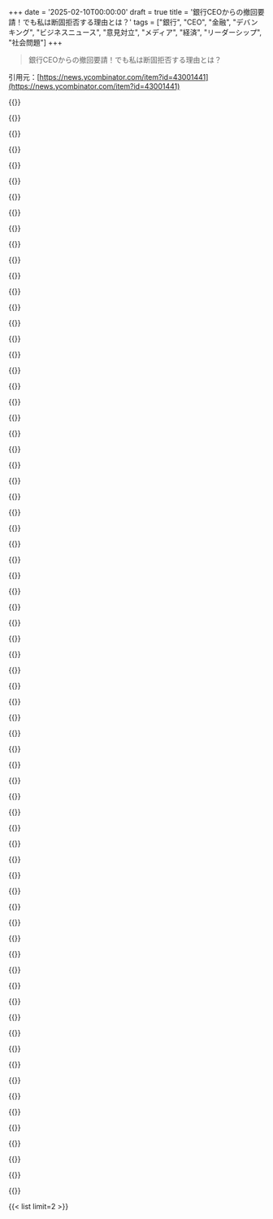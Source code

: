 +++
date = '2025-02-10T00:00:00'
draft = true
title = '銀行CEOからの撤回要請！でも私は断固拒否する理由とは？'
tags = ["銀行", "CEO", "金融", "デバンキング", "ビジネスニュース", "意見対立", "メディア", "経済", "リーダーシップ", "社会問題"]
+++

> 銀行CEOからの撤回要請！でも私は断固拒否する理由とは？

引用元：[https://news.ycombinator.com/item?id=43001441](https://news.ycombinator.com/item?id=43001441)

{{<matomeQuote body="あー、Anchorage Digitalとその前の銀行との関係や、40以上の見込みのある銀行については具体的な知識はないけど、話し合いの共通点から説明することにするわ。まじで、そのバURNはすごかったな。" userName="andrewflnr" createdAt="2025-02-10T19:54:48" color="">}}

{{<matomeQuote body="なんかクレイジーなダンスしたくなるわ。" userName="NotYourLawyer" createdAt="2025-02-11T01:25:54" color="">}}

{{<matomeQuote body="クレードを監督するなら、少なくとも同じくらい有能な管理者が必要だと思う。こんな特殊な状況になると、銀行のCEOみたいに人が変わることもあるよね。" userName="csours" createdAt="2025-02-10T19:40:26" color="">}}

{{<matomeQuote body="FYI - Anchorage DigitalのCEOだよ。Jamie Dimonのことじゃないから。" userName="gadders" createdAt="2025-02-10T18:10:22" color="">}}

{{<matomeQuote body="Anchorage DigitalのCEO、Nathan McCauleyは、アメリカでのデバンキングの影響を調査するために米国上院銀行委員会の前に出てたんだ。だから、Jamie Dimonのことじゃないけど、この撤回要求は無視できないよ。" userName="CaliforniaKarl" createdAt="2025-02-10T20:16:20" color="#38d3d3">}}

{{<matomeQuote body="あー、ここにはダビデ対ゴリアテの構図はないのか。Jamieは今、RTOの義務実施で忙しいかもね。" userName="geodel" createdAt="2025-02-10T18:17:36" color="">}}

{{<matomeQuote body="冗長だけど、Patrickの文章は好きだな。この少し冗長なメタ投稿も楽しんでる。" userName="martinky24" createdAt="2025-02-10T18:08:12" color="">}}

{{<matomeQuote body="冗長性には不当なスティグマがあると思う。価値のない冗長性は良くないけど、Patrickのブログは違う。彼は複雑な状況を分かりやすく説明するために冗長になってるから、その分理解が深まると考えてるよ。" userName="bigstrat2003" createdAt="2025-02-10T23:20:03" color="">}}

{{<matomeQuote body="彼が書けば書くほど良い感じ。全部読む価値あるよ。" userName="casenmgreen" createdAt="2025-02-10T18:40:49" color="">}}

{{<matomeQuote body="いやいや。かなりおしゃべりすぎる。いいこともあるけど、長すぎるんだよね。" userName="earnesti" createdAt="2025-02-10T20:23:58" color="">}}

{{<matomeQuote body="もっと要点を絞ってほしい。今、「debanking and debunking」を読んでるけど、Silvergateの話が面白いけど長すぎる。時間がないから、せめて短くまとめてほしい。" userName="kristianp" createdAt="2025-02-10T21:03:04" color="">}}

{{<matomeQuote body="トールキンは読者からたくさんの手紙をもらったそうで、ストーリーの各部分について、誰かにとって特別に素晴らしく、誰かには特別に悪かった。" userName="casenmgreen" createdAt="2025-02-10T22:00:42" color="">}}

{{<matomeQuote body="パトリックの文章にはそれが唯一の問題。後で読むために保存しても、読むのに時間がかかるから結局できない。" userName="HeyLaughingBoy" createdAt="2025-02-10T22:46:03" color="">}}

{{<matomeQuote body="おいおい、そこから彼のワクチンに関するウェブサイトに行って、一朝一夕で朝を無駄にした。" userName="mixmastamyk" createdAt="2025-02-10T23:17:37" color="">}}

{{<matomeQuote body="リベラルなイデオロギーに関して話が行ったり来たりして、なんだろうなって感じ。事実を示してるけど、実際には『まだ起こってないけど、もし起こったらリベラルが原因』みたいに聴こえる。" userName="cyanydeez" createdAt="2025-02-10T22:51:37" color="">}}

{{<matomeQuote body="すごい。ほんとにすごい。書かれたことはよくわからないけど、頼む側と切り刻む側の絶妙な差が驚きだ。銀行のCEOがゴムのナイフを持って、相手は核バズーカを振り回してる感じ。" userName="rekabis" createdAt="2025-02-10T18:17:40" color="#ff33a1">}}

{{<matomeQuote body="記事の最後で、Anchorage Labs/Anchorage Digitalは一般的な意味での‘銀行’ではないって確認されてた。基本的に、彼らは規制された金融業界と接続するための手段だけど、リスクのある活動は許可されてないんだ。" userName="tadfisher" createdAt="2025-02-10T18:46:26" color="">}}

{{<matomeQuote body="Companies Houseに非銀行がたくさんリストされてるのに、あなたの言ってることは正しくないみたいだね。" userName="Y_Y" createdAt="2025-02-10T18:59:40" color="">}}

{{<matomeQuote body="ルールがリンクされてる法律のリストがここにあるよ。" userName="pjc50" createdAt="2025-02-10T22:19:08" color="">}}

{{<matomeQuote body="登録会社名はAnchor Labs, Inc.で、たぶんAnchorage Digitalとしても知られてる。’銀行’は入ってないけど。" userName="renewiltord" createdAt="2025-02-10T19:02:39" color="">}}

{{<matomeQuote body="この二つの会社の話だね。’Anchorage Digital Bank, National Association’が銀行で、’Anchor Labs, Inc.’はややこしいけど元の会社と関係があるみたい。" userName="tadfisher" createdAt="2025-02-10T19:06:23" color="">}}

{{<matomeQuote body="訂正してくれてありがとう。" userName="renewiltord" createdAt="2025-02-10T19:09:38" color="">}}

{{<matomeQuote body="あと、銀行のCEOからの撤回リクエストについてだけど、ツイートが見えなくなることもあるんだね。" userName="pavel_lishin" createdAt="2025-02-10T19:14:10" color="">}}

{{<matomeQuote body="各投稿のスクリーンショットがあって良かった。" userName="ajdude" createdAt="2025-02-11T08:22:21" color="">}}

{{<matomeQuote body="patio11の文が好き。コロナと日本を巡る彼の考察には怒りを覚えたな。" userName="wonder_er" createdAt="2025-02-10T21:25:33" color="">}}

{{<matomeQuote body="patio11、まったく関係ない話だけど、’The Dragons Banker’を推薦してくれてありがとう！すごく良い読書だったよ。" userName="lelandbatey" createdAt="2025-02-10T20:43:53" color="">}}

{{<matomeQuote body="この読み物はいいよ。特に銀行のコンプライアンスの話は勉強になる。要は、暗号業界は小売客へのアクセスが欲しいってこと。" userName="Animats" createdAt="2025-02-10T21:39:03" color="">}}

{{<matomeQuote body="今の流行の話はやめたわ。暗号は過去も未来も今も詐欺だと分かった。ただ、事実が偏ってることが多い。原則的な共和党の考えを見続けるのは大変だよね。結局、世の中はどの事実が記録されて、どれが捨てられるかの話だと思う。" userName="cyanydeez" createdAt="2025-02-10T22:58:01" color="">}}

{{<matomeQuote body="今日公開されたのにURLには2025/02/10って入ってて、記事の日付が明日になってるのはおかしいね。" userName="skybrian" createdAt="2025-02-10T19:00:56" color="">}}

{{<matomeQuote body="指摘ありがと。プロダクション設定は今東京にいると思い込んでるから、レビューはシカゴでやったけど、直すよ。" userName="patio11" createdAt="2025-02-10T19:32:09" color="">}}

{{<matomeQuote body="彼は日本に住んでるから、もしかしたら正しい日付かもね。" userName="kruuuder" createdAt="2025-02-10T19:06:31" color="">}}

{{<matomeQuote body="もう日本にはいないけど、東京のタイムゾーンがどうなっているかは分からないよね。" userName="Macha" createdAt="2025-02-10T19:08:51" color="">}}

{{<matomeQuote body="ジャーナリストに『本当にそれを言ったの？』って聞かれると、間違ったことを言った可能性が高いね。" userName="aidenn0" createdAt="2025-02-10T18:39:57" color="">}}

{{<matomeQuote body="今のメディア環境だと、逆に強気で返して、ジャーナリストが深層国家のエージェントだって激怒する感じだね。" userName="pavlov" createdAt="2025-02-10T20:02:15" color="">}}

{{<matomeQuote body="ジャーナリストが君に反対するとき、意外と君が正しい可能性が高いよ。" userName="akimbostrawman" createdAt="2025-02-11T07:54:28" color="">}}

{{<matomeQuote body="ジャーナリストがジャーナリズム以外のことで俺と意見が違ったら、確かにそうかもしれないけど、それって専門性の話だよね？専門性ってそんなもんじゃない？" userName="aidenn0" createdAt="2025-02-11T22:26:36" color="">}}

{{<matomeQuote body="この作品は問題の決定的な説明だよね。自分の仕事にこう言うのは普通なの？" userName="itsoktocry" createdAt="2025-02-10T18:57:57" color="">}}

{{<matomeQuote body="確かにそんなことがあるのは珍しいけど、patioは第三者の引用を使ってアイデアを補強してるみたいだし、彼の評判から考えると、その主張は正しいかもしれない。ただ、自己満足というよりは、銀行CEOの主張を文脈化しているように感じる。" userName="alwa" createdAt="2025-02-10T19:16:22" color="">}}

{{<matomeQuote body="ああ、でもPaul Grahamのエッセイみたいに、彼らの文章にはついていけない人たちがいるよね。シリコンバレーのバブルの中では関係ないけど、まるで内輪のクラブにいるかのように感じられるから、ちょっと自己陶酔しすぎかも。長々としたブログ記事にされると、自分の考えにはあまり役立たないんだ。" userName="malthaus" createdAt="2025-02-10T19:41:19" color="">}}

{{<matomeQuote body="これはアメリカの上院銀行委員会の公聴会と関連して起こってるよ。広い問題は我々のサークル外でも大いに関心が持たれてる。銀行CEOが翌日に俺にリトラクションを要求してきた。理由はあるんだよ。インターネットでビンゴカードを売り始めたときはこんなことになるとは思わなかったが、今こうなってる。" userName="patio11" createdAt="2025-02-10T19:51:49" color="#ff5733">}}

{{<matomeQuote body="（記録を訂正：証人は４人）" userName="patio11" createdAt="2025-02-11T01:41:01" color="">}}

{{<matomeQuote body="そうだね、pgはいい例だね。明らかに賢い人で、先駆的なVCだけど、最近はTwitterでひどい意見を言ってるよね。まだ彼の意見を気にすべきかな？patio11のソフトウェアコンサルティングに関する文章は最高だと思ってるけど、彼がこの分野をよく知ってるのは間違いないけど、違う視点もあるよね。" userName="itsoktocry" createdAt="2025-02-10T20:09:42" color="">}}

{{<matomeQuote body="それは“Bits about Moneyの宇宙内で”って意味に解釈したけど、今読んでる記事はその話をまた説明するものじゃない。だけどこの作品の一段落は“リトラクション”という言葉の使い方を分析してるから、もう少し気をつけて“決定的”って言葉使うべきだと思った。" userName="anon84873628" createdAt="2025-02-10T22:12:44" color="">}}

{{<matomeQuote body="パトリック・マッケンジーの場合、ただの真実だよ。" userName="mplewis" createdAt="2025-02-10T19:26:44" color="">}}

{{<matomeQuote body="patio11は今のところ反クリプトのスタンスらしい。これには問題ないけど、彼はTetherの崩壊を5年以上訴えてきた。彼はこの分野のオムニサイエントじゃないよ。" userName="itsoktocry" createdAt="2025-02-10T19:56:51" color="">}}

{{<matomeQuote body="Tetherは過去に一時的に破綻してた可能性が高いけど、時間が経つにつれてUSドルの利息から得た利益で穴を埋められたみたいだね。" userName="ahnick" createdAt="2025-02-10T20:39:24" color="">}}

{{<matomeQuote body="彼が’インクを樽で買う’って言ってたのは何なんだろう？" userName="6LLvveMx2koXfwn" createdAt="2025-02-10T20:34:41" color="">}}

{{<matomeQuote body="彼はメディアと無用な争いをしないようにっていう古い格言を引用してるんだ。’インクを樽で買う’ってのは、大量のネガティブな報道を意味してて、その出版主が戦う側からの報道をスラントできる力を持ってることを示してるんだ。" userName="throwanem" createdAt="2025-02-10T20:40:57" color="#ff5c5c">}}

{{<matomeQuote body="答えてくれてありがと。ただ、彼の話し方が冗長だなと思っただけなんだよね。" userName="6LLvveMx2koXfwn" createdAt="2025-02-10T21:31:48" color="">}}

{{<matomeQuote body="’Bits about Money’の記事の方が、書かれてないことの方が多いよ。今回は特にそんな感じ。" userName="throwanem" createdAt="2025-02-10T21:38:41" color="">}}

{{<matomeQuote body="これは、’相手がその方法で戦うのに、そんな戦いを挑むな’っていう言い回しを指してるんだ。特に、相手がたくさんの言葉を使って戦うときに使われる言葉だね。" userName="Terr_" createdAt="2025-02-11T00:13:56" color="">}}

{{<matomeQuote body="この皮肉は本当に素晴らしいレベルだ。ある銀行のCEOの理解力に疑問を投げかけてる部分が最高だね。" userName="jszymborski" createdAt="2025-02-10T19:39:06" color="#45d325">}}

{{<matomeQuote body="patio11の文章は好きだけど、この記事は残念だな。CEOの批判に対して正面から向き合わず、自分の賢さをアピールしてるだけに見える。" userName="patiofanmostly" createdAt="2025-02-10T20:23:37" color="">}}

{{<matomeQuote body="Silvergateに関する回答は二部構成になってて、一つは存続性について、もう一つはBSAについてだったよ。本質的に、Silvergateは無能で、元の記事は正しいということ。" userName="timerol" createdAt="2025-02-10T22:32:59" color="">}}

{{<matomeQuote body="CEOは単に彼を疑問視してるだけじゃなく、撤回を求めてるんだ。それが重要な理由でこの記事があると思う。’撤回’って言葉がなければ、特に注目されなかったと思う。" userName="hnthrow90348765" createdAt="2025-02-10T20:36:10" color="#785bff">}}

{{<matomeQuote body="正直言って、君こそ故意に誤解してるように思える。記者に訂正を求めるのは法律的な意味もある重大なことなのに、軽々しくやると恥をかくことになる。CEOがソルベンシーを持ち出したのは、’BSAの調査で銀行が閉鎖されることはない’という主張をするためで、これは多くの事例で完全に否定されてる。" userName="mcmcmc" createdAt="2025-02-10T22:10:59" color="">}}

{{<matomeQuote body="Patio11はCEOのコメントへのどんな解釈にも反応してるようだ。CEOがSilvergateのソルベンシーは関係ないと思うなら、なんでそれを持ち出したのか？CEOの無能さを仮定するのは無駄だし、言葉を足して対処するだけでいいんじゃない？その後、patio11はBSA問題で過去10年に直接閉鎖された5つの銀行を列挙してるし。" userName="lesuorac" createdAt="2025-02-10T20:36:26" color="">}}

{{<matomeQuote body="CEOがSilvergateのソルベンシーを持ち出したのは、その次の表現を支持するためで、patio11の批判に対する実際のポイントを支持してる。例えば、CEOがアーノルド・シュワルツェネッガーの話をしても、物理的な健康については特に言及していなくても、暗に不健康であると示唆できる点があるんだ。" userName="patiofanmostly" createdAt="2025-02-10T20:59:39" color="">}}

{{<matomeQuote body="この記事はダラダラと冗長で137回もクリプトを出してるし、銀行が腐敗してないと仮定している。だったら、非正当なデバンキングはクリプトの実際の有用性の一例になるのか？今のマスクの財務システムの買収がクリプトの有用性に繋がるかも。銀行や政府の信頼がないなら、クリプトには利点があるかも。" userName="rapjr9" createdAt="2025-02-10T18:42:43" color="">}}

{{<matomeQuote body="この意見の狙いは、クリプト業界を悪い銀行家やその操り人形の規制当局の被害者として見せることにあると思う。1つ目、’非正当なデバンキング’とは何？誰がデバンクされるの？クリプト企業、エンドユーザー、その代理銀行？元の記事が何を意図しているかは明確で、クリプト業界の混乱を招くための表現に過ぎない。" userName="tadfisher" createdAt="2025-02-10T19:01:32" color="">}}

{{<matomeQuote body="今は、お金の移動に関してゼロトラストアプローチを取っている。銀行や政府の中に悪意のある内部者がいると仮定する必要がある。彼らからどうやって守るか？クリプトがその解決策になるかもしれない。" userName="rapjr9" createdAt="2025-02-10T19:19:54" color="">}}

{{<matomeQuote body="お金の移動に関してゼロトラストアプローチを取ることは無理だ。銀行サービスをクリプト会社に提供するのは、単なるトランザクションの通り道ではないから。何かを持つことは、相手のリスクを負うことになる。これは実際にメトロポリタンがヴォイジャーと関わった時にも起きたから、クリプト会社がそのリスクを他者に押し付けることを好んでる。" userName="Analemma_" createdAt="2025-02-10T21:53:48" color="">}}

{{<matomeQuote body="モデルは信頼できるのに、アルゴリズムは信頼できないってどういうこと？デバンキングのケースでは、デバンクされた側が相手のリスクを考慮しなかったようだし、ビジネスが複数の銀行を使うのが最近流行ってる。銀行口座とは別にローンを考慮する必要があるかも。" userName="rapjr9" createdAt="2025-02-11T04:50:32" color="">}}

{{<matomeQuote body="スマートコントラクトで相手が詐欺師じゃないってどうやって証明する？銀行は、盗まれた資金について責任があるから、それがリスクなんだ。政府が望むKYC、AML、BSAのような規制でリスクが強制される。スマートコントラクトで、相手がこれらのリスクに当てはまらないかどうかはどうやって証明する？" userName="tadfisher" createdAt="2025-02-11T18:10:33" color="">}}

{{<matomeQuote body="銀行や政府には悪意のある人間がいると仮定することは、論点をすり替えている。政府には行動を抑止するためのルールがある。それを信じられないなら、民主主義の概念をすべて否定することになる。クリプトを解決策として組み込むことはできるが、なぜそうするべきか？それによってどんな問題が解決されるのか、やってみる価値があるのか？" userName="tadfisher" createdAt="2025-02-10T21:48:18" color="">}}

{{<matomeQuote body="仮想通貨は詐欺か、グローバルバンキングを妨害する悪の手段として存在すると思ってる。現大統領のせいでその考えが半々に揺れてる。" userName="cyanydeez" createdAt="2025-02-10T23:04:25" color="">}}

{{<matomeQuote body="例えば、助成金の定期的な支払いをEthereumのスマートコントラクトで設定できるかも。でも、それが何の問題を解決するのかは分からないし、結果はすごくカフカ的になると思う。" userName="quinnjh" createdAt="2025-02-10T19:06:49" color="">}}

{{<matomeQuote body="スマートコントラクトは単に定期的な資金の振り分けをするだけで、特に複雑ではないと思ってた。仮想通貨とスマートコントラクトを使えば、定期的な支払いが改ざんできないための希望がある。ただ、もしスマートコントラクトが改ざんできるなら存在意義がないよね。実装によっては定期的な支払いの改ざんが無理かも。米国政府がそれを止めようとするかもしれないし、バグがあれば問題になるかも。根本的には、システムに入る法律が正しさに影響するけど、法律は必ずしも論理的じゃないし、金に絡むと特異なものになることが多い。" userName="rapjr9" createdAt="2025-02-10T19:30:09" color="">}}

{{<matomeQuote body="最近、スマートコントラクトに関する法律がかなり変わった（トルネードの件）。あまり具体的じゃなくて、政府は今や“執行による規制の終了”を主張している。" userName="dumah" createdAt="2025-02-10T20:28:36" color="">}}

{{<matomeQuote body="銀行が汚職じゃないと仮定してるっていうのがさ。この記事を同じように読んだのか疑問だよ。" userName="perching_aix" createdAt="2025-02-10T22:43:54" color="">}}



{{< list limit=2 >}}
